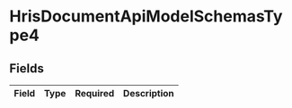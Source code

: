 # HrisDocumentApiModelSchemasType4


## Fields

| Field       | Type        | Required    | Description |
| ----------- | ----------- | ----------- | ----------- |
